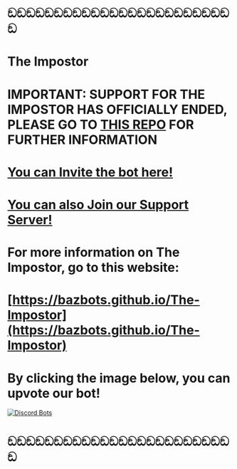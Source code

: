 # ඞඞඞඞඞඞඞඞඞඞඞඞඞඞඞඞඞඞඞඞඞඞඞඞඞ
# The Impostor
# IMPORTANT: SUPPORT FOR THE IMPOSTOR HAS OFFICIALLY ENDED, PLEASE GO TO [THIS REPO](https://github.com/bazthedev/The-Impostor) FOR FURTHER INFORMATION
# [You can Invite the bot here!](https://discord.com/api/oauth2/authorize?client_id=759436027529265172&permissions=8&redirect_uri=https%3A%2F%2Fbazbots.github.io%2FThe-Impostor%2Fthanks&response_type=code&scope=identify%20bot%20email)
# [You can also Join our Support Server!](https://discord.gg/Sun4mtFjwE)
# For more information on The Impostor, go to this website:
# [https://bazbots.github.io/The-Impostor](https://bazbots.github.io/The-Impostor)
# By clicking the image below, you can upvote our bot!
[![Discord Bots](https://top.gg/api/widget/759436027529265172.svg)](https://top.gg/bot/759436027529265172)

# ඞඞඞඞඞඞඞඞඞඞඞඞඞඞඞඞඞඞඞඞඞඞඞඞඞ
